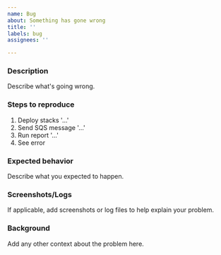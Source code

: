 ```yaml
---
name: Bug
about: Something has gone wrong
title: ''
labels: bug
assignees: ''

---
```


### Description

Describe what's going wrong.

### Steps to reproduce

1. Deploy stacks '...'
2. Send SQS message '...'
3. Run report '...'
4. See error

### Expected behavior

Describe what you expected to happen.

### Screenshots/Logs

If applicable, add screenshots or log files to help explain your problem.

### Background

Add any other context about the problem here.
